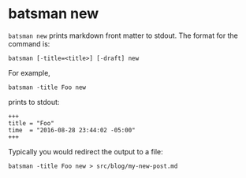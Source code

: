 # batsman new

`batsman new` prints markdown front matter to stdout.
The format for the command is:

```
batsman [-title=<title>] [-draft] new
```

For example, 

```
batsman -title Foo new
```

prints to stdout:

```
+++
title = "Foo"
time  = "2016-08-28 23:44:02 -05:00"
+++
```

Typically you would redirect the output to a file:

```
batsman -title Foo new > src/blog/my-new-post.md
```

